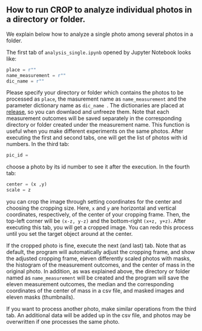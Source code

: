 ## How to run **CROP** to analyze individual photos in a directory or folder.

We explain below how to analyze a single photo among several photos in a folder. 

The first tab of `analysis_single.ipynb` opened by Jupyter Notebook looks like:
```python
place = r""
name_measurement = r""
dic_name = r""
```
Please specify your directory or folder which contains the photos to be processed as `place`,
the masurement name as `name_measurement` and the parameter dictionary name as `dic_name `.
The dictionaries are placed at [release](https://github.com/MotohisaFukuda/CROP/releases), so you can downlaod and unfreeze them.
Note that each measurement outcomes will be saved separately in the corresponding directory or folder created under the measurement name.
This function is useful when you make different experiments on the same photos. 
After executing the first and second tabs, one will get the list of photos with id numbers. 
In the third tab: 
```python
pic_id = 
```
choose a photo by its id number to see it after the execution. 
In the fourth tab:
```python
center = (x ,y)
scale = z
```
you can crop the image through setting coordinates for the center and choosing the cropping size. Here, `x` and `y` are horizontal and vertical coordinates, respectively, of the center of your cropping frame. Then, the top-left corner will be `(x-z, y-z)` and the bottom-right `(x+z, y+z)`. After executing this tab, you will get a cropped image. You can redo this process until you set the target object around at the center.

If the cropped photo is fine, execute the next (and last) tab.
Note that as default, the program will automatically adjust the cropping frame,
and show the adjusted cropping frame, eleven differently scaled photos with masks, 
the histogram of the measurement outcomes, and the center of mass in the original photo. 
In addition, as was explained above, the directory or folder named as `name_measurement`
will be created and the program will save the eleven measurement outcomes, the median and the corresponding coordinates of the center of mass in a csv file, and masked images and eleven masks (thumbnails).

If you want to process another photo, make similar operations from the third tab. 
An additional data will be added up in the csv file, and photos may be overwritten if one processes the same photo. 
